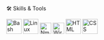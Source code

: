 🛠 Skills & Tools

<img src="https://cdn.jsdelivr.net/gh/devicons/devicon/icons/bash/bash-original.svg" alt="Bash" width="40"/>
<img src="https://cdn.jsdelivr.net/gh/devicons/devicon/icons/linux/linux-original.svg" alt="Linux" width="40"/>
<img src="https://cdn.jsdelivr.net/gh/simple-icons/simple-icons/icons/nmap.svg" width="30" height="30" alt="Nmap">
<img src="https://cdn.jsdelivr.net/gh/simple-icons/simple-icons/icons/wireshark.svg" width="30" height="30" alt="Wireshark">
<img src="https://cdn.jsdelivr.net/gh/devicons/devicon/icons/html5/html5-original.svg" alt="HTML" width="40"/>
<img src="https://cdn.jsdelivr.net/gh/devicons/devicon/icons/css3/css3-original.svg" alt="CSS" width="40"/>
